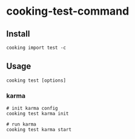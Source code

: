# cooking-test-command

## Install
```shell
cooking import test -c
```

## Usage
```shell
cooking test [options]
```

### karma
```shell
# init karma config
cooking test karma init

# run karma
cooking test karma start
```